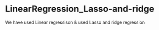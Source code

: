 # LinearRegression_Lasso-and-ridge
We have used Linear regressison &amp; used Lasso and ridge regression
